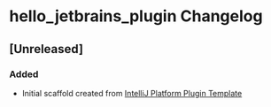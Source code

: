 <!-- Keep a Changelog guide -> https://keepachangelog.com -->

# hello_jetbrains_plugin Changelog

## [Unreleased]
### Added
- Initial scaffold created from [IntelliJ Platform Plugin Template](https://github.com/JetBrains/intellij-platform-plugin-template)
